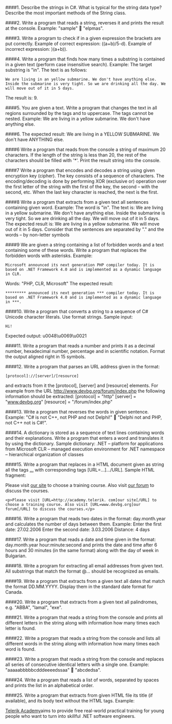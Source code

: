 ####1. Describe the strings in C#. What is typical for the string data type? Describe the most important methods of the String class.

####2. Write a program that reads a string, reverses it and prints the result at the console.
    Example: "sample"  "elpmas".

####3. Write a program to check if in a given expression the brackets are put correctly.
    Example of correct expression: ((a+b)/5-d).
    Example of incorrect expression: )(a+b)).

####4. Write a program that finds how many times a substring is contained in a given text (perform case insensitive search).
Example: The target substring is "in". The text is as follows:

    We are living in an yellow submarine. We don't have anything else. Inside the submarine is very tight. So we are drinking all the day. We will move out of it in 5 days.

The result is: 9.

####5. You are given a text. Write a program that changes the text in all regions surrounded by the tags <upcase> and </upcase> to uppercase. The tags cannot be nested. Example:
    We are living in a <upcase>yellow submarine</upcase>. We don't have <upcase>anything</upcase> else.

####6. The expected result:
    We are living in a YELLOW SUBMARINE. We don't have ANYTHING else.

####6 Write a program that reads from the console a string of maximum 20 characters. If the length of the string is less than 20, the rest of the characters should be filled with '*'. Print the result string into the console.

####7 Write a program that encodes and decodes a string using given encryption key (cipher). The key consists of a sequence of characters. The encoding/decoding is done by performing XOR (exclusive or) operation over the first letter of the string with the first of the key, the second – with the second, etc. When the last key character is reached, the next is the first.

####8 Write a program that extracts from a given text all sentences containing given word.
Example: The word is "in". The text is:
    We are living in a yellow submarine. We don't have anything else. Inside the submarine is very tight. So we are drinking all the day. We will move out of it in 5 days.
The expected result is:
    We are living in a yellow submarine.
    We will move out of it in 5 days.
Consider that the sentences are separated by "." and the words – by non-letter symbols

####9 We are given a string containing a list of forbidden words and a text containing some of these words. Write a program that replaces the forbidden words with asterisks. Example:

    Microsoft announced its next generation PHP compiler today. It is based on .NET Framework 4.0 and is implemented as a dynamic language in CLR.

Words: "PHP, CLR, Microsoft"
The expected result:

    ********* announced its next generation *** compiler today. It is based on .NET Framework 4.0 and is implemented as a dynamic language in ***.

####10. Write a program that converts a string to a sequence of C# Unicode character literals. Use format strings. Sample input:

    Hi!
Expected output:
    u0048\u0069\u0021

####11. Write a program that reads a number and prints it as a decimal number, hexadecimal number, percentage and in scientific notation. Format the output aligned right in 15 symbols.

####12. Write a program that parses an URL address given in the format:

    [protocol]://[server]/[resource]

and extracts from it the [protocol], [server] and [resource] elements. For example from the URL http://www.devbg.org/forum/index.php the following information should be extracted:
[protocol] = "http"
[server] = "www.devbg.org"
[resource] = "/forum/index.php"

####13. Write a program that reverses the words in given sentence.
    Example: "C# is not C++, not PHP and not Delphi!"  "Delphi not and PHP, not C++ not is C#!".

####14. A dictionary is stored as a sequence of text lines containing words and their explanations. Write a program that enters a word and translates it by using the dictionary. Sample dictionary:
    .NET – platform for applications from Microsoft
    CLR – managed execution environment for .NET
    namespace – hierarchical organization of classes

####15. Write a program that replaces in a HTML document given as string all the tags <a href="…">…</a> with corresponding tags [URL=…]…/URL]. Sample HTML fragment:
    <p>Please visit <a href="http://academy.telerik. com">our site</a> to choose a training course. Also visit <a href="www.devbg.org">our forum</a> to discuss the courses.</p>
    
    <p>Please visit [URL=http://academy.telerik. com]our site[/URL] to choose a training course. Also visit [URL=www.devbg.org]our forum[/URL] to discuss the courses.</p>

####16. Write a program that reads two dates in the format: day.month.year and calculates the number of days between them. Example:
    Enter the first date: 27.02.2006
    Enter the second date: 3.03.2006
    Distance: 4 days

####17. Write a program that reads a date and time given in the format: day.month.year hour:minute:second and prints the date and time after 6 hours and 30 minutes (in the same format) along with the day of week in Bulgarian.

####18. Write a program for extracting all email addresses from given text. All substrings that match the format <identifier>@<host>…<domain> should be recognized as emails.

####19. Write a program that extracts from a given text all dates that match the format DD.MM.YYYY. Display them in the standard date format for Canada.

####20. Write a program that extracts from a given text all palindromes, e.g. "ABBA", "lamal", "exe".

####21. Write a program that reads a string from the console and prints all different letters in the string along with information how many times each letter is found. 

####22. Write a program that reads a string from the console and lists all different words in the string along with information how many times each word is found.

####23. Write a program that reads a string from the console and replaces all series of consecutive identical letters with a single one. Example: "aaaaabbbbbcdddeeeedssaa"  "abcdedsa".

####24. Write a program that reads a list of words, separated by spaces and prints the list in an alphabetical order.

####25. Write a program that extracts from given HTML file its title (if available), and its body text without the HTML tags. Example:
    <html>
      <head><title>News</title></head>
      <body><p><a href="http://academy.telerik.com">Telerik
        Academy</a>aims to provide free real-world practical
        training for young people who want to turn into
        skillful .NET software engineers.</p></body>
    </html>

